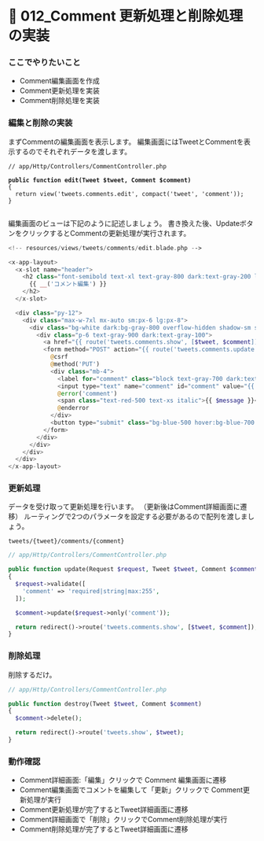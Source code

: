 # 🐖 012\_Comment 更新処理と削除処理の実装

### ここでやりたいこと <a href="#kokodeyaritaikoto" id="kokodeyaritaikoto"></a>

* Comment編集画面を作成
* Comment更新処理を実装
* Comment削除処理を実装

### 編集と削除の実装 <a href="#tono" id="tono"></a>

まずCommentの編集画面を表示します。
編集画面にはTweetとCommentを表示するのでそれぞれデータを渡します。

<pre class="language-php"><code class="lang-php">// app/Http/Controllers/CommentController.php

<strong>public function edit(Tweet $tweet, Comment $comment)
</strong>{
  return view('tweets.comments.edit', compact('tweet', 'comment'));
}

</code></pre>

編集画面のビューは下記のように記述しましょう。
書き換えた後、UpdateボタンをクリックするとCommentの更新処理が実行されます。

```php
<!-- resources/views/tweets/comments/edit.blade.php -->

<x-app-layout>
  <x-slot name="header">
    <h2 class="font-semibold text-xl text-gray-800 dark:text-gray-200 leading-tight">
      {{ __('コメント編集') }}
    </h2>
  </x-slot>

  <div class="py-12">
    <div class="max-w-7xl mx-auto sm:px-6 lg:px-8">
      <div class="bg-white dark:bg-gray-800 overflow-hidden shadow-sm sm:rounded-lg">
        <div class="p-6 text-gray-900 dark:text-gray-100">
          <a href="{{ route('tweets.comments.show', [$tweet, $comment]) }}" class="text-blue-500 hover:text-blue-700 mr-2">詳細に戻る</a>
          <form method="POST" action="{{ route('tweets.comments.update', [$tweet, $comment]) }}">
            @csrf
            @method('PUT')
            <div class="mb-4">
              <label for="comment" class="block text-gray-700 dark:text-gray-300 text-sm font-bold mb-2">Edit Comment</label>
              <input type="text" name="comment" id="comment" value="{{ $comment->comment }}" class="shadow appearance-none border rounded w-full py-2 px-3 text-gray-700 dark:text-gray-300 dark:bg-gray-700 leading-tight focus:outline-none focus:shadow-outline">
              @error('comment')
              <span class="text-red-500 text-xs italic">{{ $message }}</span>
              @enderror
            </div>
            <button type="submit" class="bg-blue-500 hover:bg-blue-700 text-white font-bold py-2 px-4 rounded focus:outline-none focus:shadow-outline">Update</button>
          </form>
        </div>
      </div>
    </div>
  </div>
</x-app-layout>

```

### 更新処理 <a href="#geng-xin-chu-li" id="geng-xin-chu-li"></a>

データを受け取って更新処理を行います。
（更新後はComment詳細画面に遷移）
ルーティングで2つのパラメータを設定する必要があるので配列を渡しましょう。

```
tweets/{tweet}/comments/{comment}
```

```php
// app/Http/Controllers/CommentController.php

public function update(Request $request, Tweet $tweet, Comment $comment)
{
  $request->validate([
    'comment' => 'required|string|max:255',
  ]);

  $comment->update($request->only('comment'));

  return redirect()->route('tweets.comments.show', [$tweet, $comment]);
}

```

### 削除処理 <a href="#xiao-chu-chu-li" id="xiao-chu-chu-li"></a>

削除するだけ。

```php
// app/Http/Controllers/CommentController.php

public function destroy(Tweet $tweet, Comment $comment)
{
  $comment->delete();

  return redirect()->route('tweets.show', $tweet);
}

```

### 動作確認 <a href="#dong-zuo-que-ren" id="dong-zuo-que-ren"></a>

* Comment詳細画面:「編集」クリックで Comment 編集画面に遷移
* Comment編集画面でコメントを編集して「更新」クリックで Comment更新処理が実行
* Comment更新処理が完了するとTweet詳細画面に遷移
* Comment詳細画面で「削除」クリックでComment削除処理が実行
* Comment削除処理が完了するとTweet詳細画面に遷移
